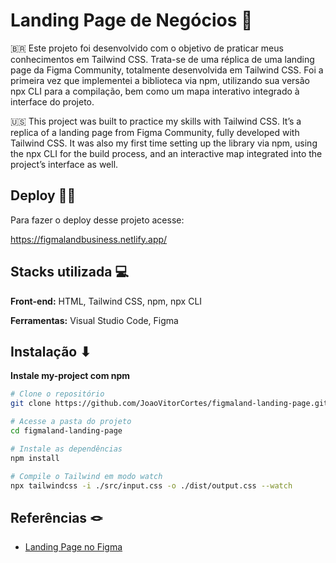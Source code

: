 # Landing Page de Negócios 💼
🇧🇷 Este projeto foi desenvolvido com o objetivo de praticar meus conhecimentos em Tailwind CSS. Trata-se de uma réplica de uma landing page da Figma Community, totalmente desenvolvida em Tailwind CSS. Foi a primeira vez que implementei a biblioteca via npm, utilizando sua versão npx CLI para a compilação, bem como um mapa interativo integrado à interface do projeto.

🇺🇸 This project was built to practice my skills with Tailwind CSS. It’s a replica of a landing page from Figma Community, fully developed with Tailwind CSS. It was also my first time setting up the library via npm, using the npx CLI for the build process, and an interactive map integrated into the project’s interface as well.

## Deploy 🧑‍💼

Para fazer o deploy desse projeto acesse:

https://figmalandbusiness.netlify.app/ 


## Stacks utilizada 💻

**Front-end:** HTML, Tailwind CSS, npm, npx CLI

**Ferramentas:** Visual Studio Code, Figma


## Instalação ⬇

**Instale my-project com npm**

```bash
# Clone o repositório
git clone https://github.com/JoaoVitorCortes/figmaland-landing-page.git

# Acesse a pasta do projeto
cd figmaland-landing-page

# Instale as dependências
npm install

# Compile o Tailwind em modo watch
npx tailwindcss -i ./src/input.css -o ./dist/output.css --watch

```
    
## Referências 🪢
 
 - [Landing Page no Figma](https://www.figma.com/design/x2VvlQUfzxjRBOr85Q37g1/Figmaland--Business-Landing-page--Community-?node-id=65-122)

